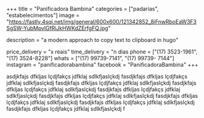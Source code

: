 +++
title = "Panificadora Bambina"
categories = ["padarias", "estabelecimentos"]
image = "https://fastly.4sqi.net/img/general/600x600/121342852_8iFnwRboEaW3F3SgSW-YubMpvlGfRiJkHWKdZErfgFQ.jpg"


description = "a modern approach to copy text to clipboard in hugo"

price_delivery = "x reais"
time_delivery = "n dias
phone = ["(17) 3523-1961", "(17) 3524-8228"]
whats = ["(17) 99739-7141", "(17) 99739- 7144"]
instagram = "panificadorabambina"
facebook = "PanificadoraBambina"
+++

asdjkfajs dfkljas lçdjfakçs jdfklaj sdlkfjaslçkdj fasdjkfajs dfkljas lçdjfakçs jdfklaj sdlkfjaslçkdj fasdjkfajs dfkljas lçdjfakçs jdfklaj sdlkfjaslçkdj fasdjkfajs dfkljas lçdjfakçs jdfklaj sdlkfjaslçkdj fasdjkfajs dfkljas lçdjfakçs jdfklaj sdlkfjaslçkdj fasdjkfajs dfkljas lçdjfakçs jdfklaj sdlkfjaslçkdj fasdjkfajs dfkljas lçdjfakçs jdfklaj sdlkfjaslçkdj fasdjkfajs dfkljas lçdjfakçs jdfklaj sdlkfjaslçkdj fasdjkfajs dfkljas lçdjfakçs jdfklaj sdlkfjaslçkdj f